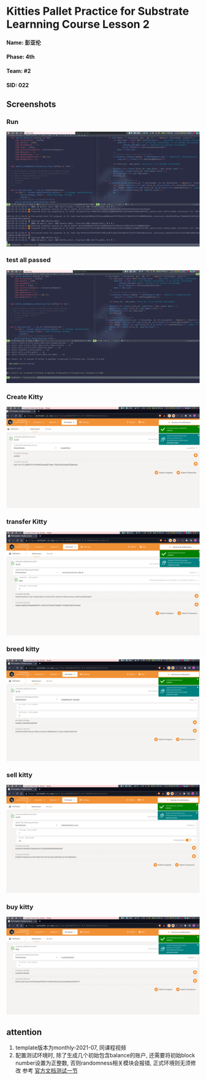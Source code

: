 # Kitties Pallet Practice for Substrate Learnning Course Lesson 2

#### Name: 彭亚伦
#### Phase: 4th
#### Team: #2
#### SID: 022


## Screenshots


### Run
![Run node](https://raw.githubusercontent.com/Arstman/kittes-substrate-l/main/screenshots/kittie_run.png)


### test all passed
![test all pass](https://raw.githubusercontent.com/Arstman/kittes-substrate-l/main/screenshots/kitties-all-test-passed.png)

### Create Kitty
![Create Kitty](https://raw.githubusercontent.com/Arstman/kittes-substrate-l/main/screenshots/kitties-create.png)


### transfer Kitty
![Create Kitty](https://raw.githubusercontent.com/Arstman/kittes-substrate-l/main/screenshots/kittie_transfer.png)


### breed kitty
![Create Kitty](https://raw.githubusercontent.com/Arstman/kittes-substrate-l/main/screenshots/kittie_breed.png)


### sell kitty
![Create Kitty](https://raw.githubusercontent.com/Arstman/kittes-substrate-l/main/screenshots/kittie_sell.png)

### buy kitty
![Create Kitty](https://raw.githubusercontent.com/Arstman/kittes-substrate-l/main/screenshots/kittie_buy.png)

## attention
1. template版本为monthly-2021-07, 同课程视频
2. 配置测试环境时, 除了生成几个初始包含balance的账户, 还需要将初始block number设置为正整数, 否则randomness相关模块会报错, 正式环境则无须修改
参考 [官方文档测试一节](https://docs.substrate.io/v3/runtime/testing/#mock-runtime-environment)

